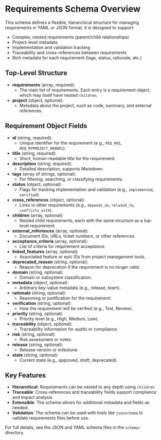 <!-- filepath: schema/reqs-schema.md -->

# Requirements Schema Overview

This schema defines a flexible, hierarchical structure for managing requirements in YAML or JSON format. It is designed to support:

- Complex, nested requirements (parent/child relationships)
- Project-level metadata
- Implementation and validation tracking
- Traceability and cross-references between requirements
- Rich metadata for each requirement (tags, status, rationale, etc.)

## Top-Level Structure

- **requirements** (array, required):
  - The main list of requirements. Each entry is a requirement object, which may itself have nested `children`.
- **project** (object, optional):
  - Metadata about the project, such as code, summary, and external references.

## Requirement Object Fields

- **id** (string, required):
  - Unique identifier for the requirement (e.g., `REQ_001`, `REQ_MYPROJECT_000001`).
- **title** (string, required):
  - Short, human-readable title for the requirement.
- **description** (string, required):
  - Detailed description, supports Markdown.
- **tags** (array of strings, optional):
  - For filtering, searching, or classifying requirements.
- **status** (object, optional):
  - Flags for tracking implementation and validation (e.g., `implemented`, `verified`).
- **cross_references** (object, optional):
  - Links to other requirements (e.g., `depends_on`, `related_to`, `conflicts_with`).
- **children** (array, optional):
  - Nested child requirements, each with the same structure as a top-level requirement.
- **external_references** (array, optional):
  - Document IDs, URLs, ticket numbers, or other references.
- **acceptance_criteria** (array, optional):
  - List of criteria for requirement acceptance.
- **linked_features** (array, optional):
  - Associated feature or epic IDs from project management tools.
- **deprecated_reason** (string, optional):
  - Reason for deprecation if the requirement is no longer valid.
- **domain** (string, optional):
  - Domain or subsystem classification.
- **metadata** (object, optional):
  - Arbitrary key-value metadata (e.g., release, team).
- **rationale** (string, optional):
  - Reasoning or justification for the requirement.
- **verification** (string, optional):
  - How the requirement will be verified (e.g., Test, Review).
- **priority** (string, optional):
  - Priority level (e.g., High, Medium, Low).
- **traceability** (object, optional):
  - Traceability information for audits or compliance.
- **risk** (string, optional):
  - Risk assessment or notes.
- **release** (string, optional):
  - Release version or milestone.
- **state** (string, optional):
  - Current state (e.g., approved, draft, deprecated).

## Key Features

- **Hierarchical**: Requirements can be nested to any depth using `children`.
- **Traceable**: Cross-references and traceability fields support compliance and impact analysis.
- **Extensible**: The schema allows for additional metadata and fields as needed.
- **Validation**: The schema can be used with tools like `jsonschema` to validate requirements files before use.

For full details, see the JSON and YAML schema files in the `schema/` directory.
